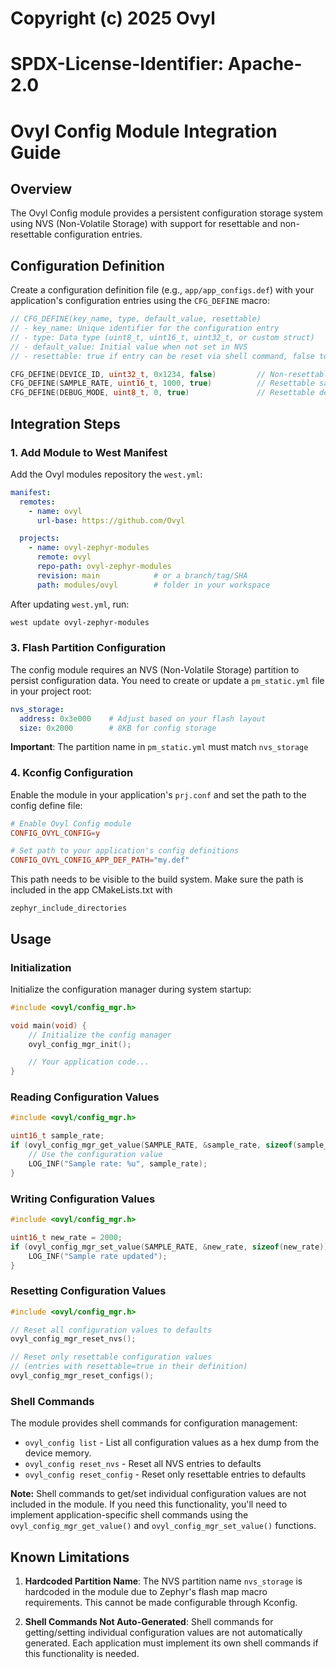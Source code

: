 # Copyright (c) 2025 Ovyl
# SPDX-License-Identifier: Apache-2.0

# Ovyl Config Module Integration Guide

## Overview

The Ovyl Config module provides a persistent configuration storage system using NVS (Non-Volatile Storage) with support for resettable and non-resettable configuration entries.

## Configuration Definition

Create a configuration definition file (e.g., `app/app_configs.def`) with your application's configuration entries using the `CFG_DEFINE` macro:

```c
// CFG_DEFINE(key_name, type, default_value, resettable)
// - key_name: Unique identifier for the configuration entry
// - type: Data type (uint8_t, uint16_t, uint32_t, or custom struct)
// - default_value: Initial value when not set in NVS
// - resettable: true if entry can be reset via shell command, false to protect it

CFG_DEFINE(DEVICE_ID, uint32_t, 0x1234, false)         // Non-resettable device ID
CFG_DEFINE(SAMPLE_RATE, uint16_t, 1000, true)          // Resettable sample rate
CFG_DEFINE(DEBUG_MODE, uint8_t, 0, true)               // Resettable debug flag
```

## Integration Steps

### 1. Add Module to West Manifest

Add the Ovyl modules repository the `west.yml`:

```yaml
manifest:
  remotes:
    - name: ovyl
      url-base: https://github.com/Ovyl

  projects:
    - name: ovyl-zephyr-modules
      remote: ovyl
      repo-path: ovyl-zephyr-modules
      revision: main            # or a branch/tag/SHA
      path: modules/ovyl        # folder in your workspace

```

After updating `west.yml`, run:
```bash
west update ovyl-zephyr-modules
```

### 3. Flash Partition Configuration

The config module requires an NVS (Non-Volatile Storage) partition to persist configuration data. You need to create or update a `pm_static.yml` file in your project root:

```yaml
nvs_storage:
  address: 0x3e000    # Adjust based on your flash layout
  size: 0x2000        # 8KB for config storage
```

**Important**: The partition name in `pm_static.yml` must match `nvs_storage`

### 4. Kconfig Configuration

Enable the module in your application's `prj.conf` and set the path to the config define file:

```conf
# Enable Ovyl Config module
CONFIG_OVYL_CONFIG=y

# Set path to your application's config definitions
CONFIG_OVYL_CONFIG_APP_DEF_PATH="my.def"
```

This path needs to be visible to the build system. Make sure the path is included in the app CMakeLists.txt with

`zephyr_include_directories`

## Usage

### Initialization

Initialize the configuration manager during system startup:

```c
#include <ovyl/config_mgr.h>

void main(void) {
    // Initialize the config manager
    ovyl_config_mgr_init();

    // Your application code...
}
```

### Reading Configuration Values

```c
#include <ovyl/config_mgr.h>

uint16_t sample_rate;
if (ovyl_config_mgr_get_value(SAMPLE_RATE, &sample_rate, sizeof(sample_rate))) {
    // Use the configuration value
    LOG_INF("Sample rate: %u", sample_rate);
}
```

### Writing Configuration Values

```c
#include <ovyl/config_mgr.h>

uint16_t new_rate = 2000;
if (ovyl_config_mgr_set_value(SAMPLE_RATE, &new_rate, sizeof(new_rate))) {
    LOG_INF("Sample rate updated");
}
```

### Resetting Configuration Values

```c
#include <ovyl/config_mgr.h>

// Reset all configuration values to defaults
ovyl_config_mgr_reset_nvs();

// Reset only resettable configuration values
// (entries with resettable=true in their definition)
ovyl_config_mgr_reset_configs();
```

### Shell Commands

The module provides shell commands for configuration management:

- `ovyl_config list` - List all configuration values as a hex dump from the device memory.
- `ovyl_config reset_nvs` - Reset all NVS entries to defaults
- `ovyl_config reset_config` - Reset only resettable entries to defaults

**Note:** Shell commands to get/set individual configuration values are not included in the module. If you need this functionality, you'll need to implement application-specific shell commands using the `ovyl_config_mgr_get_value()` and `ovyl_config_mgr_set_value()` functions.

## Known Limitations

1. **Hardcoded Partition Name**: The NVS partition name `nvs_storage` is hardcoded in the module due to Zephyr's flash map macro requirements. This cannot be made configurable through Kconfig.

2. **Shell Commands Not Auto-Generated**: Shell commands for getting/setting individual configuration values are not automatically generated. Each application must implement its own shell commands if this functionality is needed.


